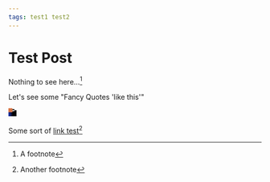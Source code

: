 ```yaml
---
tags: test1 test2
---
```


# Test Post

Nothing to see here...[^1]

Let's see some "Fancy Quotes 'like this'"

[![A test JPEG image][TEST.JPG]][TEST.JPG]

Some sort of [link test][TEST.JPG][^2]

[^1]: A footnote
[^2]: Another footnote

<!-- image links -->
[TEST.JPG]: /blog/assets/images/test-post/test.jpg "&quot;Slow Entry Trampoline&quot;"
